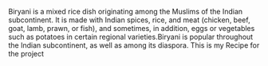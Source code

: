 Biryani  is a mixed rice dish originating among the Muslims of the Indian subcontinent. It is made with Indian spices, rice, and meat (chicken, beef, goat, lamb, prawn, or fish), and sometimes, in addition, eggs or vegetables such as potatoes in certain regional varieties.Biryani is popular throughout the Indian subcontinent, as well as among its diaspora. 
This is my Recipe for the project